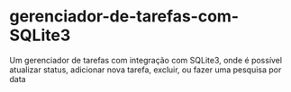 # gerenciador-de-tarefas-com-SQLite3
Um gerenciador de tarefas com integração com SQLite3, onde é possível atualizar status, adicionar nova tarefa, excluir, ou fazer uma pesquisa por data
